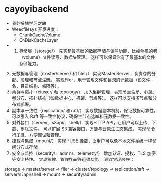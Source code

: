 # cayoyibackend

+ 我的后端学习之路
+ Weedfilesys 开发进度：
  + ChunkCacheVolume
  + OnDiskCacheLayer
+ 1. 存储层（storage/）
     先实现最基础的数据存储与读写功能，比如单机的卷（volume）文件读写、数据块管理。
     这样可以保证你有了最基本的文件存储能力。
2. 元数据与管理（master/server/ 和 filer/）
   实现Master Server，负责卷的分配、管理和节点注册。
   实现Filer，用于管理文件和目录的元数据（如文件名、目录结构、权限等）。
3. 集群与拓扑（cluster/ 和 topology/）
   加入集群管理，实现节点注册、心跳、卷分布、拓扑结构（如数据中心、机架、节点等）。
   这样可以支持多节点和分布式部署。
4. 副本与一致性（replication/ 和 raft/）
   实现数据副本机制，保证数据可靠性。
   可以引入 Raft 等一致性协议，确保主节点选举和元数据一致性。
5. 对外接口（server/、s3api/、shell/）
   实现HTTP API，让用户可以上传、下载、删除文件。
   可以扩展 S3 兼容接口，方便与云原生生态集成。
   实现命令行工具，方便调试和管理。
6. 挂载与集成（mount/）
   实现 FUSE 挂载，让用户可以像本地文件系统一样访问分布式存储。
7. 安全与监控（security/、admin/、telemetry/）
   增加认证、授权、TLS 加密等安全特性。
   实现监控、管理界面等运维功能。
   建议实现顺序：

storage → master/server → filer → cluster/topology → replication/raft → server/s3api/shell → mount → security/admin